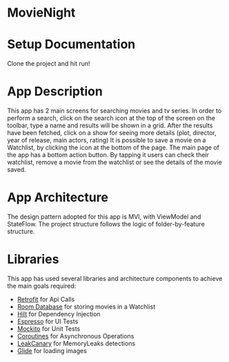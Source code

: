 # MovieNight

# Setup Documentation


Clone the project and hit run!


# App Description

This app has 2 main screens for searching movies and tv series. In order to perform a search, click on the search icon at the top of the screen on the toolbar,
type a name and results will be shown in a grid. 
After the results have been fetched, click on a show for seeing more details (plot, director, year of release, main actors, rating)
It is possible to save a movie on a Watchlist, by clicking the icon at the bottom of the page. 
The main page of the app has a bottom action button. By tapping it users can check their watchlist, remove a movie from the watchlist or see the details of the
movie saved. 

# App Architecture

The design pattern adopted for this app is MVI, with ViewModel and StateFlow. 
The project structure follows the logic of folder-by-feature structure.

# Libraries

This app has used several libraries and architecture components to achieve the main goals required:
- [Retrofit](https://github.com/square/retrofit) for Api Calls
- [Room Database](https://developer.android.com/training/data-storage/room) for storing movies in a Watchlist
- [Hilt](https://developer.android.com/training/dependency-injection/hilt-android) for Dependency Injection
- [Espresso](https://developer.android.com/training/testing/espresso) for UI Tests
- [Mockito](https://site.mockito.org/) for Unit Tests
- [Coroutines](https://developer.android.com/kotlin/coroutines) for Asynchronous Operations
- [LeakCanary](https://github.com/square/leakcanary) for MemoryLeaks detections 
- [Glide](https://github.com/bumptech/glide) for loading images 
